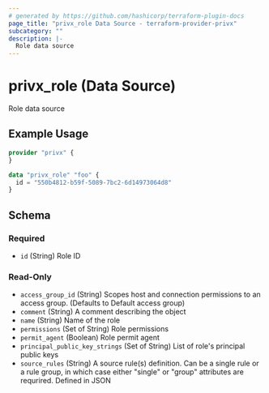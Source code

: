 ```yaml
---
# generated by https://github.com/hashicorp/terraform-plugin-docs
page_title: "privx_role Data Source - terraform-provider-privx"
subcategory: ""
description: |-
  Role data source
---
```


# privx_role (Data Source)

Role data source

## Example Usage

```terraform
provider "privx" {
}

data "privx_role" "foo" {
  id = "550b4812-b59f-5089-7bc2-6d14973064d8"
}
```

<!-- schema generated by tfplugindocs -->
## Schema

### Required

- `id` (String) Role ID

### Read-Only

- `access_group_id` (String) Scopes host and connection permissions to an access group. (Defaults to Default access group)
- `comment` (String) A comment describing the object
- `name` (String) Name of the role
- `permissions` (Set of String) Role permissions
- `permit_agent` (Boolean) Role permit agent
- `principal_public_key_strings` (Set of String) List of role's principal public keys
- `source_rules` (String) A source rule(s) definition. Can be a single rule or a rule group, in which case either "single" or "group" attributes are requrired. Defined in JSON
